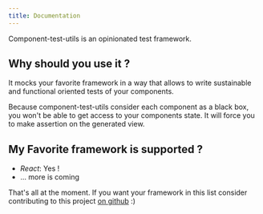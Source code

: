 ```yaml
---
title: Documentation
---
```


Component-test-utils is an opinionated test framework.

## Why should you use it ?

It mocks your favorite framework in a way that allows to write sustainable and functional oriented tests of your components.

Because component-test-utils consider each component as a black box, you won't be able to get access to your components state.
It will force you to make assertion on the generated view.

## My Favorite framework is supported ?

- _React_: Yes !
- ... more is coming

That's all at the moment. If you want your framework in this list consider contributing to this project [on github](https://github.com/FBerthelot/component-test-utils) :)
